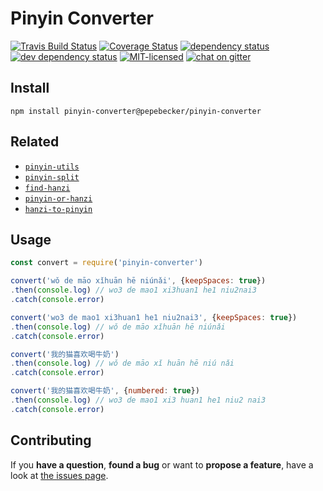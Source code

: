 # Pinyin Converter

[![Travis Build Status](https://travis-ci.org/pepebecker/pinyin-converter.svg)](https://travis-ci.org/pepebecker/pinyin-converter)
[![Coverage Status](https://coveralls.io/repos/github/pepebecker/pinyin-converter/badge.svg)](https://coveralls.io/github/pepebecker/pinyin-converter)
[![dependency status](https://img.shields.io/david/pepebecker/pinyin-converter.svg)](https://david-dm.org/pepebecker/pinyin-converter)
[![dev dependency status](https://img.shields.io/david/dev/pepebecker/pinyin-converter.svg)](https://david-dm.org/pepebecker/pinyin-converter#info=devDependencies)
[![MIT-licensed](https://img.shields.io/github/license/pepebecker/pinyin-converter.svg)](https://opensource.org/licenses/MIT)
[![chat on gitter](https://badges.gitter.im/pepebecker.svg)](https://gitter.im/pepebecker)

## Install

```shell
npm install pinyin-converter@pepebecker/pinyin-converter
```

## Related

- [`pinyin-utils`](https://github.com/pepebecker/pinyin-utils)
- [`pinyin-split`](https://github.com/pepebecker/pinyin-split)
- [`find-hanzi`](https://github.com/pepebecker/find-hanzi)
- [`pinyin-or-hanzi`](https://github.com/pepebecker/pinyin-or-hanzi)
- [`hanzi-to-pinyin`](https://github.com/pepebecker/hanzi-to-pinyin)

## Usage

```js
const convert = require('pinyin-converter')

convert('wǒ de māo xǐhuān hē niúnǎi', {keepSpaces: true})
.then(console.log) // wo3 de mao1 xi3huan1 he1 niu2nai3
.catch(console.error)

convert('wo3 de mao1 xi3huan1 he1 niu2nai3', {keepSpaces: true})
.then(console.log) // wǒ de māo xǐhuān hē niúnǎi
.catch(console.error)

convert('我的猫喜欢喝牛奶')
.then(console.log) // wǒ de māo xǐ huān hē niú nǎi
.catch(console.error)

convert('我的猫喜欢喝牛奶', {numbered: true})
.then(console.log) // wo3 de mao1 xi3 huan1 he1 niu2 nai3
.catch(console.error)
```

## Contributing

If you **have a question**, **found a bug** or want to **propose a feature**, have a look at [the issues page](https://github.com/pepebecker/pinyin-converter/issues).